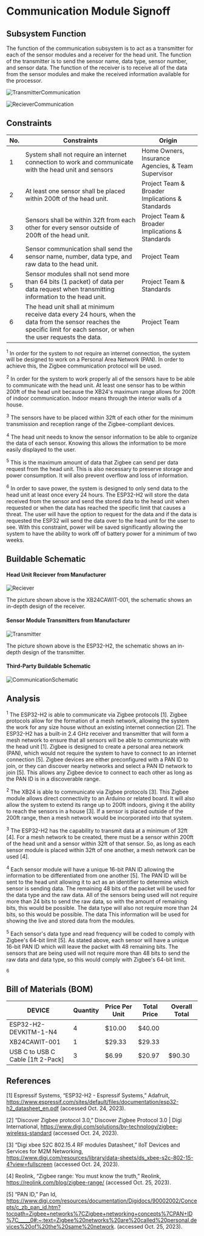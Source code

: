 # Communication Module Signoff

## Subsystem Function
The function of the communication subsystem is to act as a transmitter for each of the sensor modules and a receiver for the head unit. The function of the transmitter is to send the sensor name, data type, sensor number, and sensor data. The function of the receiver is to receive all of the data from the sensor modules and make the received information available for the processor. 

![TransmitterCommunication](https://github.com/jacksonrwoodard/HouseHealthMonitoring/assets/142913669/cfb66cac-4edb-49bc-8843-ddd06d3072f7)

![RecieverCommunication](https://github.com/jacksonrwoodard/HouseHealthMonitoring/assets/142913669/8ede150c-271b-4bfd-8071-dab157138e04)


## Constraints
| No. | Constraints                                                                                    | Origin                              |
| --- | ---------------------------------------------------------------------------------------------- | ----------------------------------- |
|  1  | System shall not require an internet connection to work and communicate with the head unit and sensors | Home Owners, Insurance Agencies, & Team Supervisor |
|  2  | At least one sensor shall be placed within 200ft of the head unit. | Project Team & Broader Implications & Standards |
|  3  | Sensors shall be within 32ft from each other for every sensor outside of 200ft of the head unit. | Project Team & Broader Implications & Standards |
|  4  | Sensor communication shall send the sensor name, number, data type, and raw data to the head unit. | Project Team |
|  5  | Sensor modules shall not send more than 64 bits (1 packet) of data per data request when transmitting information to the head unit. | Project Team & Standards|
|  6  | The head unit shall at minimum receive data every 24 hours, when the data from the sensor reaches the specific limit for each sensor, or when the user requests the data. | Project Team |

<sup>1</sup> In order for the system to not require an internet connection, the system will be designed to work on a Personal Area Network (PAN). In order to achieve this, the Zigbee communication protocol will be used.

<sup>2</sup> In order for the system to work properly all of the sensors have to be able to communicate with the head unit. At least one sensor has to be within 200ft of the head unit because the XB24's maximum range allows for 200ft of indoor communication. Indoor means through the interior walls of a house.

<sup>3</sup> The sensors have to be placed within 32ft of each other for the minimum transmission and reception range of the Zigbee-compliant devices.

<sup>4</sup> The head unit needs to know the sensor information to be able to organize the data of each sensor. Knowing this allows the information to be more easily displayed to the user.

<sup>5</sup> This is the maximum amount of data that Zigbee can send per data request from the head unit. This is also necessary to preserve storage and power consumption. It will also prevent overflow and loss of information.

<sup>6</sup> In order to save power, the system is designed to only send data to the head unit at least once every 24 hours. The ESP32-H2 will store the data received from the sensor and send the stored data to the head unit when requested or when the data has reached the specific limit that causes a threat. The user will have the option to request for the data and if the data is requested the ESP32 will send the data over to the head unit for the user to see. With this constraint, power will be saved significantly allowing the system to have the ability to work off of battery power for a minimum of two weeks.

## Buildable Schematic
#### Head Unit Reciever from Manufacturer
![Reciever](https://github.com/jacksonrwoodard/HouseHealthMonitoring/assets/142913669/86660aec-523b-4ed7-8e32-47fd15c300dd)

The picture shown above is the XB24CAWIT-001, the schematic shows an in-depth design of the receiver.
#### Sensor Module Transmitters from Manufacturer
 ![Transmitter](https://github.com/jacksonrwoodard/HouseHealthMonitoring/assets/142913669/7f7b898d-26be-4da4-8958-8dd662d6b1b3)
 
The picture shown above is the ESP32-H2, the schematic shows an in-depth design of the transmitter.

#### Third-Party Buildable Schematic

![CommunicationSchematic](https://github.com/jacksonrwoodard/HouseHealthMonitoring/assets/142913669/c7b3f395-ec80-4f64-8f86-e75e936cf3f9)


## Analysis

<sup>1</sup> The ESP32-H2 is able to communicate via Zigbee protocols [1]. Zigbee protocols allow for the formation of a mesh network, allowing the system the work for any size house without an existing internet connection [2]. The ESP32-H2 has a built-in 2.4 GHz receiver and transmitter that will form a mesh network to ensure that all sensors will be able to communicate with the head unit [1]. Zigbee is designed to create a personal area network (PAN), which would not require the system to have to connect to an internet connection [5]. Zigbee devices are either preconfigured with a PAN ID to join, or they can discover nearby networks and select a PAN ID network to join [5]. This allows any Zigbee device to connect to each other as long as the PAN ID is in a discoverable range. 

<sup>2</sup> The XB24 is able to communicate via Zigbee protocols [3]. This Zigbee module allows direct connectivity to an Arduino or related board. It will also allow the system to extend its range up to 200ft indoors, giving it the ability to reach the sensors in a house [3]. If a sensor is placed outside of the 200ft range, then a mesh network would be incorporated into that system.

<sup>3</sup> The ESP32-H2 has the capability to transmit data at a minimum of 32ft [4]. For a mesh network to be created, there must be a sensor within 200ft of the head unit and a sensor within 32ft of that sensor. So, as long as each sensor module is placed within 32ft of one another, a mesh network can be used [4]. 

<sup>4</sup> Each sensor module will have a unique 16-bit PAN ID allowing the information to be differentiated from one another [5]. The PAN ID will be sent to the head unit allowing it to act as an identifier to determine which sensor is sending data. The remaining 48 bits of the packet will be used for the data type and the raw data. All of the sensors being used will not require more than 24 bits to send the raw data, so with the amount of remaining bits, this would be possible. The data type will also not require more than 24 bits, so this would be possible. The data This information will be used for showing the live and stored data from the modules. 

<sup>5</sup> Each sensor's data type and read frequency will be coded to comply with Zigbee's 64-bit limit [5]. As stated above, each sensor will have a unique 16-bit PAN ID which will leave the packet with 48 remaining bits. The sensors that are being used will not require more than 48 bits to send the raw data and data type, so this would comply with Zigbee's 64-bit limit.

<sup>6</sup> 



## Bill of Materials (BOM)
| DEVICE | Quantity | Price Per Unit | Total Price | Overall Total |
| ------ | -------- | -------------- | ----------- | ----- |
| ESP32-H2-DEVKITM-1-N4 | 4 | $10.00 | $40.00 | |
| XB24CAWIT-001 | 1 | $29.33 | $29.33 | |
| USB C to USB C Cable [1ft 2-Pack] | 3 | $6.99 | $20.97 | $90.30 |

## References
[1] Espressif Systems, “ESP32-H2 - Espressif Systems,” Adafruit, https://www.espressif.com/sites/default/files/documentation/esp32-h2_datasheet_en.pdf (accessed Oct. 24, 2023). 

[2] “Discover Zigbee protocol 3.0,” Discover Zigbee Protocol 3.0 | Digi International, https://www.digi.com/solutions/by-technology/zigbee-wireless-standard (accessed Oct. 24, 2023). 

[3] “Digi xbee S2C 802.15.4 RF modules Datasheet,” IIoT Devices and Services for M2M Networking, https://www.digi.com/resources/library/data-sheets/ds_xbee-s2c-802-15-4?view=fullscreen (accessed Oct. 24, 2023). 

[4] Reolink, “Zigbee range: You must know the truth,” Reolink, https://reolink.com/blog/zigbee-range/ (accessed Oct. 25, 2023). 

[5] “PAN ID,” Pan Id, https://www.digi.com/resources/documentation/Digidocs/90002002/Concepts/c_zb_pan_id.htm?tocpath=Zigbee+networks%7CZigbee+networking+concepts%7CPAN+ID%7C_____0#:~:text=Zigbee%20networks%20are%20called%20personal,devices%20of%20the%20same%20network. (accessed Oct. 25, 2023). 
